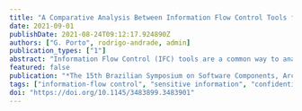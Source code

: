 ```yaml
---
title: "A Comparative Analysis Between Information Flow Control Tools for Java-written systems"
date: 2021-09-01
publishDate: 2021-08-24T09:12:17.924890Z
authors: ["G. Porto", rodrigo-andrade, admin]
publication_types: ["1"]
abstract: "Information Flow Control (IFC) tools are a common way to analyze source code with the goal to find confidentiality or integrity violations for sensitive information. Therefore, to correctly protect such information (e.g., passwords), it is important to choose the most suitable tool for each target software system. In this context, we evaluate precision, recall, and accuracy for three open-source IFC tools for Java written systems. We also check whether these tools are useful to protect sensitive information of real systems. First, we execute these tools against test cases of the SecuriBench Micro benchmark built for this purpose. Then, we run three selected IFC tools (JOANA, PIDGIN, and Flowdroid) to assess whether they are able to detect violations for rules we define considering each real system. Our results show that JOANA and PIDGIN overcome FlowDroid regarding precision, recall, and accuracy. Furthermore, the execution of JOANA and PIDGIN allow us to find eight confidentiality and integrity violations for the target systems. We registered these violations as issues on those projects. Our results also demonstrate that JOANA is faster than PIDGIN. At last, we provide some discussion for developers on which IFC tool fits better when dealing with sensitive information in software systems."
featured: false
publication: "*The 15th Brazilian Symposium on Software Components, Architectures and Reuse (SBCARS)*"
tags: ["information-flow control", "sensitive information", "confidentiality", "integrity"]
doi: "https://doi.org/10.1145/3483899.3483901"
---
```

